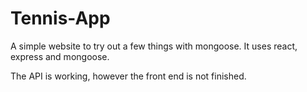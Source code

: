 # Tennis-App
A simple website to try out a few things with mongoose. It uses react, express and mongoose.

The API is working, however the front end is not finished. 
